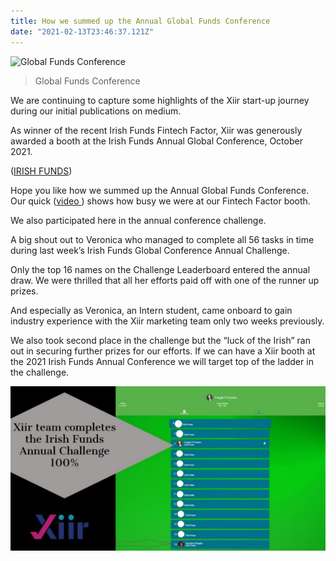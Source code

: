 ```yaml
---
title: How we summed up the Annual Global Funds Conference
date: "2021-02-13T23:46:37.121Z"
---
```



![Global Funds Conference](./1_Xe5YG1V_KO-0Jmt0iXWGR.jpeg)

> Global Funds Conference

We are continuing to capture some highlights of the Xiir start-up journey during our initial publications on medium.

As winner of the recent Irish Funds Fintech Factor, Xiir was generously awarded a booth at the Irish Funds Annual Global Conference, October 2021.

([IRISH  FUNDS](www.irishfunds.ie))

Hope you like how we summed up the Annual Global Funds Conference. Our quick ([video ](https://vimeo.com/512282168)) shows how busy we were at our Fintech Factor booth.

We also participated here in the annual conference challenge.

A big shout out to Veronica who managed to complete all 56 tasks in time during last week’s Irish Funds Global Conference Annual Challenge.

Only the top 16 names on the Challenge Leaderboard entered the annual draw. We were thrilled that all her efforts paid off with one of the runner up prizes.

And especially as Veronica, an Intern student, came onboard to gain industry experience with the Xiir marketing team only two weeks previously.

We also took second place in the challenge but the “luck of the Irish” ran out in securing further prizes for our efforts. If we can have a Xiir booth at the 2021 Irish Funds Annual Conference we will target top of the ladder in the challenge.

![Completing Irish Funds Annual Challenge](./1_tZTqjqUp3ZLGvJF7toYc7Q.jpeg)

